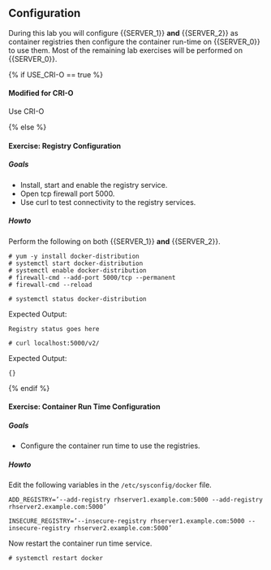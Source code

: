 ## Configuration
During this lab you will configure {{SERVER_1}} **and** {{SERVER_2}} as container registries then configure the container run-time on {{SERVER_0}} to use them. Most of the remaining lab exercises will be performed on {{SERVER_0}}. 

{% if USE_CRI-O == true %}

#### Modified for CRI-O
Use CRI-O

{% else %}

#### Exercise: Registry Configuration

##### Goals 

* Install, start and enable the registry service.
* Open tcp firewall port 5000. 
* Use curl to test connectivity to the registry services.

##### Howto

Perform the following on both {{SERVER_1}} **and** {{SERVER_2}}.

~~~shell
# yum -y install docker-distribution
# systemctl start docker-distribution
# systemctl enable docker-distribution
# firewall-cmd --add-port 5000/tcp --permanent
# firewall-cmd --reload
~~~
~~~shell
# systemctl status docker-distribution
~~~~
Expected Output:

~~~shell
Registry status goes here
~~~

~~~shell
# curl localhost:5000/v2/
~~~
Expected Output:

~~~shell
{}
~~~~

{% endif %}

#### Exercise: Container Run Time Configuration

##### Goals

* Configure the container run time to use the registries.

##### Howto

Edit the following variables in the `/etc/sysconfig/docker` file.

~~~shell
ADD_REGISTRY=’--add-registry rhserver1.example.com:5000 --add-registry rhserver2.example.com:5000’

INSECURE_REGISTRY=’--insecure-registry rhserver1.example.com:5000 --insecure-registry rhserver2.example.com:5000’
~~~~

Now restart the container run time service.

~~~shell
# systemctl restart docker
~~~
